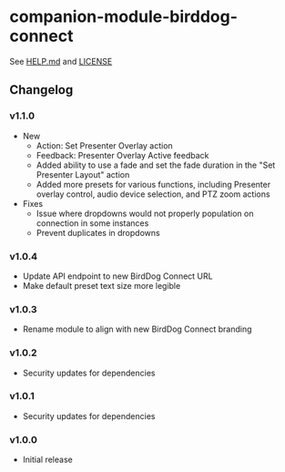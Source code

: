 # companion-module-birddog-connect

See [HELP.md](./companion/HELP.md) and [LICENSE](./LICENSE)

## Changelog

### v1.1.0

- New
  - Action: Set Presenter Overlay action
  - Feedback: Presenter Overlay Active feedback
  - Added ability to use a fade and set the fade duration in the "Set Presenter Layout" action
  - Added more presets for various functions, including Presenter overlay control, audio device selection, and PTZ zoom actions
- Fixes
  - Issue where dropdowns would not properly population on connection in some instances
  - Prevent duplicates in dropdowns

### v1.0.4

- Update API endpoint to new BirdDog Connect URL
- Make default preset text size more legible

### v1.0.3

- Rename module to align with new BirdDog Connect branding

### v1.0.2

- Security updates for dependencies

### v1.0.1

- Security updates for dependencies

### v1.0.0

- Initial release
